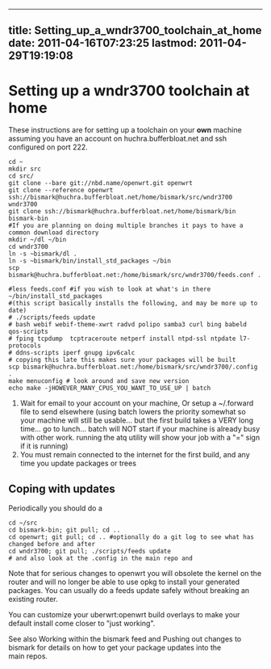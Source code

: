 
---
title: Setting_up_a_wndr3700_toolchain_at_home
date: 2011-04-16T07:23:25
lastmod: 2011-04-29T19:19:08
---
Setting up a wndr3700 toolchain at home
=======================================

These instructions are for setting up a toolchain on your **own**
machine assuming you have an <link>account on
huchra.bufferbloat.net</link> and <link>ssh configured on port
222</link>.

    cd ~
    mkdir src
    cd src/
    git clone --bare git://nbd.name/openwrt.git openwrt
    git clone --reference openwrt ssh://bismark@huchra.bufferbloat.net/home/bismark/src/wndr3700 wndr3700
    git clone ssh://bismark@huchra.bufferbloat.net/home/bismark/bin bismark-bin
    #If you are planning on doing multiple branches it pays to have a common download directory
    mkdir ~/dl ~/bin
    cd wndr3700
    ln -s ~bismark/dl .
    ln -s ~bismark/bin/install_std_packages ~/bin
    scp bismark@huchra.bufferbloat.net:/home/bismark/src/wndr3700/feeds.conf .

    #less feeds.conf #if you wish to look at what's in there
    ~/bin/install_std_packages
    #(this script basically installs the following, and may be more up to date)
    # ./scripts/feeds update
    # bash webif webif-theme-xwrt radvd polipo samba3 curl bing babeld qos-scripts
    # fping tcpdump  tcptraceroute netperf install ntpd-ssl ntpdate l7-protocols 
    # ddns-scripts iperf gnupg ipv6calc
    # copying this late this makes sure your packages will be built 
    scp bismark@huchra.bufferbloat.net:/home/bismark/src/wndr3700/.config .
    make menuconfig # look around and save new version
    echo make -jHOWEVER_MANY_CPUS_YOU_WANT_TO_USE_UP | batch

1.  Wait for email to your account on your machine, Or setup a
    \~/.forward file to send elsewhere (using batch lowers the priority
    somewhat so your machine will still be usable... but the first build
    takes a VERY long time... go to lunch... batch will NOT start if
    your machine is already busy with other work. running the atq
    utility will show your job with a "=" sign if it is running)
2.  You must remain connected to the internet for the first build, and
    any time you update packages or trees

Coping with updates
-------------------

Periodically you should do a

    cd ~/src
    cd bismark-bin; git pull; cd ..
    cd openwrt; git pull; cd .. #optionally do a git log to see what has changed before and after
    cd wndr3700; git pull; ./scripts/feeds update
    # and also look at the .config in the main repo and 

Note that for serious changes to openwrt you will obsolete the kernel on
the router and will no longer be able to use opkg to install your
generated packages. You can usually do a feeds update safely without
breaking an existing router.

You can customize your <link>uberwrt:openwrt build overlays</link> to
make your default install come closer to "just working".

See also <link>Working within the bismark feed</link> and <link>Pushing
out changes to bismark</link> for details on how to get your package
updates into the\
main repos.
